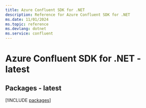 ```yaml
---
title: Azure Confluent SDK for .NET
description: Reference for Azure Confluent SDK for .NET
ms.date: 11/01/2024
ms.topic: reference
ms.devlang: dotnet
ms.service: confluent
---
```

# Azure Confluent SDK for .NET - latest
## Packages - latest
[!INCLUDE [packages](confluent-index.md)]